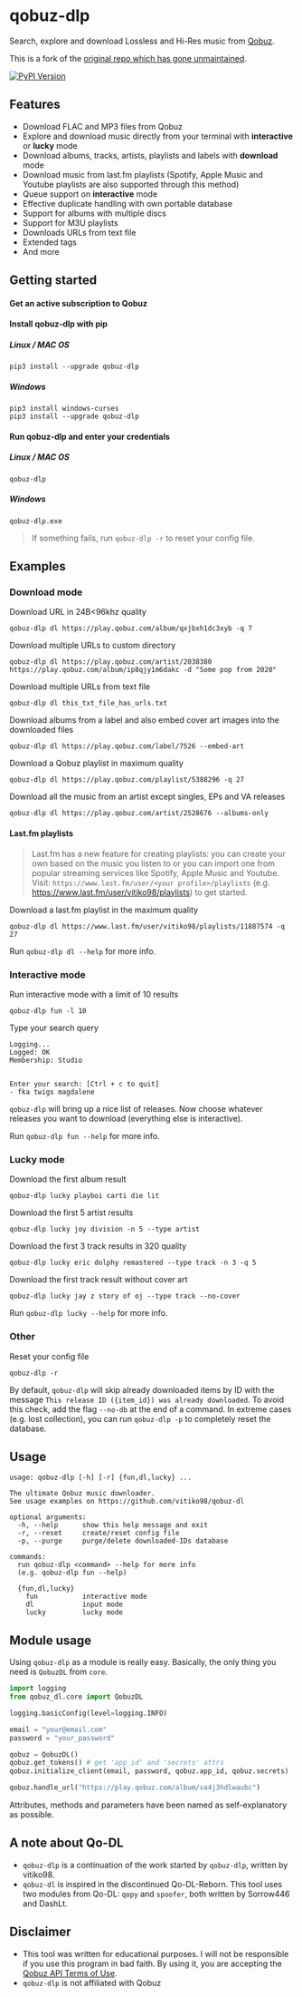 # qobuz-dlp
Search, explore and download Lossless and Hi-Res music from [Qobuz](https://www.qobuz.com/).

This is a fork of the [original repo which has gone unmaintained](https://github.com/vitiko98/qobuz-dl).

[![PyPI Version](https://img.shields.io/pypi/v/qobuz-dlp.svg)](https://pypi.org/project/qobuz-dlp/)

## Features

* Download FLAC and MP3 files from Qobuz
* Explore and download music directly from your terminal with **interactive** or **lucky** mode
* Download albums, tracks, artists, playlists and labels with **download** mode
* Download music from last.fm playlists (Spotify, Apple Music and Youtube playlists are also supported through this method)
* Queue support on **interactive** mode
* Effective duplicate handling with own portable database
* Support for albums with multiple discs
* Support for M3U playlists
* Downloads URLs from text file
* Extended tags
* And more

## Getting started

#### Get an active subscription to Qobuz

#### Install qobuz-dlp with pip
##### Linux / MAC OS
```
pip3 install --upgrade qobuz-dlp
```
##### Windows
```
pip3 install windows-curses
pip3 install --upgrade qobuz-dlp
```
#### Run qobuz-dlp and enter your credentials
##### Linux / MAC OS
```
qobuz-dlp
```
##### Windows
```
qobuz-dlp.exe
```

> If something fails, run `qobuz-dlp -r` to reset your config file.

## Examples

### Download mode
Download URL in 24B<96khz quality
```
qobuz-dlp dl https://play.qobuz.com/album/qxjbxh1dc3xyb -q 7
```
Download multiple URLs to custom directory
```
qobuz-dlp dl https://play.qobuz.com/artist/2038380 https://play.qobuz.com/album/ip8qjy1m6dakc -d "Some pop from 2020"
```
Download multiple URLs from text file
```
qobuz-dlp dl this_txt_file_has_urls.txt
```
Download albums from a label and also embed cover art images into the downloaded files
```
qobuz-dlp dl https://play.qobuz.com/label/7526 --embed-art
```
Download a Qobuz playlist in maximum quality
```
qobuz-dlp dl https://play.qobuz.com/playlist/5388296 -q 27
```
Download all the music from an artist except singles, EPs and VA releases
```
qobuz-dlp dl https://play.qobuz.com/artist/2528676 --albums-only
```

#### Last.fm playlists
> Last.fm has a new feature for creating playlists: you can create your own based on the music you listen to or you can import one from popular streaming services like Spotify, Apple Music and Youtube. Visit: `https://www.last.fm/user/<your profile>/playlists` (e.g. https://www.last.fm/user/vitiko98/playlists) to get started.

Download a last.fm playlist in the maximum quality
```
qobuz-dlp dl https://www.last.fm/user/vitiko98/playlists/11887574 -q 27
```

Run `qobuz-dlp dl --help` for more info.

### Interactive mode
Run interactive mode with a limit of 10 results
```
qobuz-dlp fun -l 10
```
Type your search query
```
Logging...
Logged: OK
Membership: Studio


Enter your search: [Ctrl + c to quit]
- fka twigs magdalene
```
`qobuz-dlp` will bring up a nice list of releases. Now choose whatever releases you want to download (everything else is interactive).

Run `qobuz-dlp fun --help` for more info.

### Lucky mode
Download the first album result
```
qobuz-dlp lucky playboi carti die lit
```
Download the first 5 artist results
```
qobuz-dlp lucky joy division -n 5 --type artist
```
Download the first 3 track results in 320 quality
```
qobuz-dlp lucky eric dolphy remastered --type track -n 3 -q 5
```
Download the first track result without cover art
```
qobuz-dlp lucky jay z story of oj --type track --no-cover
```

Run `qobuz-dlp lucky --help` for more info.

### Other
Reset your config file
```
qobuz-dlp -r
```

By default, `qobuz-dlp` will skip already downloaded items by ID with the message `This release ID ({item_id}) was already downloaded`. To avoid this check, add the flag `--no-db` at the end of a command. In extreme cases (e.g. lost collection), you can run `qobuz-dlp -p` to completely reset the database.

## Usage
```
usage: qobuz-dlp [-h] [-r] {fun,dl,lucky} ...

The ultimate Qobuz music downloader.
See usage examples on https://github.com/vitiko98/qobuz-dl

optional arguments:
  -h, --help      show this help message and exit
  -r, --reset     create/reset config file
  -p, --purge     purge/delete downloaded-IDs database

commands:
  run qobuz-dlp <command> --help for more info
  (e.g. qobuz-dlp fun --help)

  {fun,dl,lucky}
    fun           interactive mode
    dl            input mode
    lucky         lucky mode
```

## Module usage
Using `qobuz-dlp` as a module is really easy. Basically, the only thing you need is `QobuzDL` from `core`.

```python
import logging
from qobuz_dl.core import QobuzDL

logging.basicConfig(level=logging.INFO)

email = "your@email.com"
password = "your_password"

qobuz = QobuzDL()
qobuz.get_tokens() # get 'app_id' and 'secrets' attrs
qobuz.initialize_client(email, password, qobuz.app_id, qobuz.secrets)

qobuz.handle_url("https://play.qobuz.com/album/va4j3hdlwaubc")
```

Attributes, methods and parameters have been named as self-explanatory as possible.

## A note about Qo-DL
- `qobuz-dlp` is a continuation of the work started by `qobuz-dlp`, written by vitiko98.
- `qobuz-dl` is inspired in the discontinued Qo-DL-Reborn. This tool uses two modules from Qo-DL: `qopy` and `spoofer`, both written by Sorrow446 and DashLt.

## Disclaimer
* This tool was written for educational purposes. I will not be responsible if you use this program in bad faith. By using it, you are accepting the [Qobuz API Terms of Use](https://static.qobuz.com/apps/api/QobuzAPI-TermsofUse.pdf).
* `qobuz-dlp` is not affiliated with Qobuz
